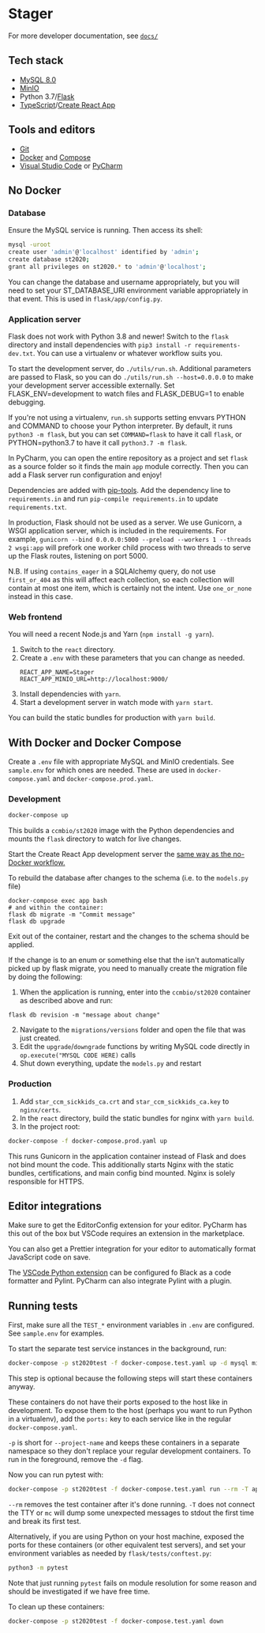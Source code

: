 # Stager

For more developer documentation, see [`docs/`](https://github.com/ccmbioinfo/stager/tree/master/docs/)

## Tech stack

- [MySQL 8.0](https://dev.mysql.com/doc/refman/8.0/en/)
- [MinIO](https://docs.min.io/)
- Python 3.7/[Flask](https://flask.palletsprojects.com/en/1.1.x/)
- [TypeScript](https://www.typescriptlang.org/docs)/[Create React App](https://create-react-app.dev/docs/getting-started/)

## Tools and editors

- [Git](https://git-scm.com/doc)
- [Docker](https://docs.docker.com/engine/install/) and [Compose](https://docs.docker.com/compose/install/)
- [Visual Studio Code](https://code.visualstudio.com/) or [PyCharm](https://www.jetbrains.com/pycharm/)

## No Docker

### Database
Ensure the MySQL service is running. Then access its shell:
```bash
mysql -uroot
create user 'admin'@'localhost' identified by 'admin';
create database st2020;
grant all privileges on st2020.* to 'admin'@'localhost';
```
You can change the database and username appropriately, but you will need to
set your ST_DATABASE_URI environment variable appropriately in that event.
This is used in `flask/app/config.py`.

### Application server
Flask does not work with Python 3.8 and newer!
Switch to the `flask` directory and install dependencies with `pip3 install -r requirements-dev.txt`.
You can use a virtualenv or whatever workflow suits you.

To start the development server, do `./utils/run.sh`. Additional parameters are passed to Flask,
so you can do `./utils/run.sh --host=0.0.0.0` to make your development server accessible externally.
Set FLASK_ENV=development to watch files and FLASK_DEBUG=1 to enable debugging.

If you're not using a virtualenv, `run.sh` supports setting envvars PYTHON and COMMAND to choose your Python interpreter.
By default, it runs `python3 -m flask`, but you can set `COMMAND=flask` to have it call `flask`,
or PYTHON=python3.7 to have it call `python3.7 -m flask`.

In PyCharm, you can open the entire repository as a project and set `flask` as a source folder
so it finds the main `app` module correctly. Then you can add a Flask server run configuration and enjoy!

Dependencies are added with [pip-tools](https://github.com/jazzband/pip-tools). Add the dependency line to
`requirements.in` and run `pip-compile requirements.in` to update `requirements.txt`.

In production, Flask should not be used as a server. We use Gunicorn, a WSGI application server, which is
included in the requirements. For example, `gunicorn --bind 0.0.0.0:5000 --preload --workers 1 --threads 2 wsgi:app`
will prefork one worker child process with two threads to serve up the Flask routes, listening on port 5000.

N.B. If using `contains_eager` in a SQLAlchemy query, do not use `first_or_404`
as this will affect each collection, so each collection will contain at most
one item, which is certainly not the intent. Use `one_or_none` instead in this case.
### Web frontend
You will need a recent Node.js and Yarn (`npm install -g yarn`).
1. Switch to the `react` directory.
1. Create a `.env` with these parameters that you can change as needed.
   ```
   REACT_APP_NAME=Stager
   REACT_APP_MINIO_URL=http://localhost:9000/
   ```
2. Install dependencies with `yarn`.
3. Start a development server in watch mode with `yarn start`.

You can build the static bundles for production with `yarn build`.

## With Docker and Docker Compose
Create a `.env` file with appropriate MySQL and MinIO credentials. See `sample.env` for which ones are needed.
These are used in `docker-compose.yaml` and `docker-compose.prod.yaml`.

### Development
```bash
docker-compose up
```
This builds a `ccmbio/st2020` image with the Python dependencies and mounts the `flask` directory to watch for live changes.

Start the Create React App development server the [same way as the no-Docker workflow.](#web-frontend)

To rebuild the database after changes to the schema (i.e. to the `models.py` file)
```
docker-compose exec app bash
# and within the container:
flask db migrate -m "Commit message"
flask db upgrade
```
Exit out of the container, restart and the changes to the schema should be applied.

If the change is to an enum or something else that the isn't automatically picked up by flask migrate, you need to manually create the migration file by doing the following:

1. When the application is running, enter into the `ccmbio/st2020` container as described above and run:
```
flask db revision -m "message about change"
```
2. Navigate to the `migrations/versions` folder and open the file that was just created.
3. Edit the `upgrade`/`downgrade` functions by writing MySQL code directly in `op.execute("MYSQL CODE HERE)` calls
4. Shut down everything, update the `models.py` and restart

### Production
1. Add `star_ccm_sickkids_ca.crt` and `star_ccm_sickkids_ca.key` to `nginx/certs`.
1. In the `react` directory, build the static bundles for nginx with `yarn build`.
1. In the project root:
```bash
docker-compose -f docker-compose.prod.yaml up
```
This runs Gunicorn in the application container instead of Flask and does not bind mount the code.
This additionally starts Nginx with the static bundles, certifications, and main config bind mounted.
Nginx is solely responsible for HTTPS.

## Editor integrations

Make sure to get the EditorConfig extension for your editor.
PyCharm has this out of the box but VSCode requires an extension in the marketplace.

You can also get a Prettier integration for your editor to automatically format JavaScript code on save.

The [VSCode Python extension](https://code.visualstudio.com/docs/python/editing#_formatting)
can be configured fo Black as a code formatter and Pylint. PyCharm can also integrate Pylint with a plugin.

## Running tests

First, make sure all the `TEST_*` environment variables in `.env` are configured. See `sample.env` for examples.

To start the separate test service instances in the background, run:
```bash
docker-compose -p st2020test -f docker-compose.test.yaml up -d mysql minio
```
This step is optional because the following steps will start these containers anyway.

These containers do not have their ports exposed to the host like in development.
To expose them to the host (perhaps you want to run Python in a virtualenv), add the
`ports:` key to each service like in the regular `docker-compose.yaml`.

`-p` is short for `--project-name` and keeps these containers in a separate namespace
so they don't replace your regular development containers. To run in the foreground,
remove the `-d` flag.

Now you can run pytest with:
```bash
docker-compose -p st2020test -f docker-compose.test.yaml run --rm -T app
```
`--rm` removes the test container after it's done running. `-T` does not connect the TTY
or `mc` will dump some unexpected messages to stdout the first time and break its first test.

Alternatively, if you are using Python on your host machine, exposed the ports for these
containers (or other equivalent test servers), and set your environment variables as
needed by `flask/tests/conftest.py`:
```bash
python3 -m pytest
```
Note that just running `pytest` fails on module resolution for some reason and should be
investigated if we have free time.

To clean up these containers:
```bash
docker-compose -p st2020test -f docker-compose.test.yaml down
```

